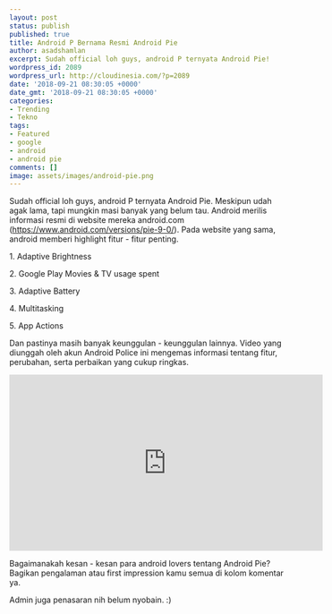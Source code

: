 ```yaml
---
layout: post
status: publish
published: true
title: Android P Bernama Resmi Android Pie
author: asadshamlan
excerpt: Sudah official loh guys, android P ternyata Android Pie!
wordpress_id: 2089
wordpress_url: http://cloudinesia.com/?p=2089
date: '2018-09-21 08:30:05 +0000'
date_gmt: '2018-09-21 08:30:05 +0000'
categories:
- Trending
- Tekno
tags:
- Featured
- google
- android
- android pie
comments: []
image: assets/images/android-pie.png
---
```

<p class="p1">Sudah official loh guys, android P ternyata Android Pie. Meskipun udah agak lama, tapi mungkin masi banyak yang belum tau. Android merilis informasi resmi di website mereka android.com (<a href="https://www.android.com/versions/pie-9-0/">https://www.android.com/versions/pie-9-0/</a>). Pada website yang sama, android memberi highlight fitur - fitur penting.</p>
<p class="p1">1. Adaptive Brightness</p>
<p class="p1">2. Google Play Movies &amp; TV usage spent</p>
<p class="p1">3. Adaptive Battery</p>
<p class="p1">4. Multitasking</p>
<p class="p1">5. App Actions</p>
<p class="p1">Dan pastinya masih banyak keunggulan - keunggulan lainnya. Video yang diunggah oleh akun Android Police ini mengemas informasi tentang fitur, perubahan, serta perbaikan yang cukup ringkas.</p>
<p><iframe src="https://www.youtube.com/embed/05P77iw3LTg" width="560" height="315" frameborder="0" allowfullscreen="allowfullscreen"></iframe></p>
<p class="p1">Bagaimanakah kesan - kesan para android lovers tentang Android Pie? Bagikan pengalaman atau first impression kamu semua di kolom komentar ya.</p>
<p>Admin juga penasaran nih belum nyobain. :)</p>
